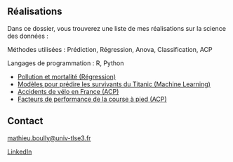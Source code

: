 ## Réalisations

Dans ce dossier, vous trouverez une liste de mes réalisations sur la science des données :

Méthodes utilisées : Prédiction, Régression, Anova, Classification, ACP

Langages de programmation : R, Python

- [Pollution et mortalité (Régression)](https://github.com/mathieuboully/realisations/blob/master/pollution_regression.md) 
- [Modèles pour prédire les survivants du Titanic (Machine Learning)](https://github.com/mathieuboully/realisations/blob/master/titanic_ml.md)
- [Accidents de vélo en France (ACP)](https://github.com/mathieuboully/realisations/blob/master/bike_crash_acp.md) 
- [Facteurs de performance de la course à pied (ACP)](https://github.com/mathieuboully/realisations/blob/master/course_a_pied_acp.pdf)

## Contact

mathieu.boully@univ-tlse3.fr

[LinkedIn](https://www.linkedin.com/in/mathieuboully)
